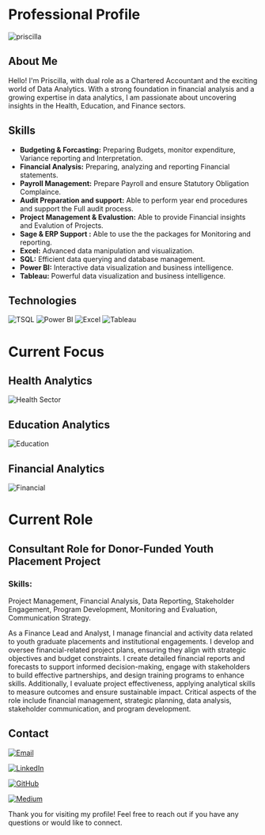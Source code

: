 # Professional Profile


![priscilla](Assets/Images/Priscilla.jpg)



## About Me

Hello! I'm Priscilla, with dual role  as a Chartered Accountant and the  exciting world of Data Analytics. With a strong foundation in financial analysis and a growing expertise in data analytics, I am passionate about uncovering insights in the Health, Education, and Finance sectors.

## Skills
- **Budgeting & Forcasting:** Preparing Budgets, monitor expenditure, Variance reporting and Interpretation.
- **Financial Analysis:** Preparing, analyzing  and reporting Financial statements.
- **Payroll Management:** Prepare Payroll and ensure Statutory Obligation Complaince.
- **Audit Preparation and support:** Able to perform year end procedures and support the Full audit process.
- **Project Management & Evalustion:** Able to provide Financial insights and Evalution of Projects.
- **Sage & ERP Support :** Able to use the the packages for Monitoring and reporting.
- **Excel:** Advanced data manipulation and visualization.
- **SQL:** Efficient data querying and database management.
- **Power BI:** Interactive data visualization and business intelligence.
- **Tableau:** Powerful data visualization and business intelligence.



## Technologies
![TSQL](https://img.shields.io/badge/-TSQL-007ACC?style=flat-square&logo=microsoft-sql-server&logoColor=white)
![Power BI](https://img.shields.io/badge/-Power%20BI-F2C811?style=flat-square&logo=power-bi&logoColor=white)
![Excel](https://img.shields.io/badge/-Excel-217346?style=flat-square&logo=microsoft-excel&logoColor=white)
![Tableau](https://img.shields.io/badge/-Tableau-E97627?style=flat-square&logo=Tableau&logoColor=white)



# Current Focus


## Health Analytics


![Health Sector](https://github.com/ngambip/Top-uk-Youtubers-2024.githu.io/blob/main/Assets/Images/Hospital_Analytics.jpg?raw=true)


## Education Analytics

![Education](https://github.com/ngambip/Top-uk-Youtubers-2024.githu.io/blob/main/Assets/Images/Education_Analytics.jpg?raw=true)


## Financial Analytics


![Financial](https://github.com/ngambip/Top-uk-Youtubers-2024.githu.io/blob/main/Assets/Images/Finance_Analytics.jpg?raw=true)



# Current Role

## Consultant Role for Donor-Funded Youth Placement Project

### Skills: 
Project Management, Financial Analysis, Data Reporting, Stakeholder Engagement, Program Development, Monitoring and Evaluation, Communication Strategy.

As a Finance Lead and Analyst, I manage financial and activity data related to youth graduate placements and institutional engagements. I develop and oversee financial-related project plans, ensuring they align with strategic objectives and budget constraints. I create detailed financial reports and forecasts to support informed decision-making, engage with stakeholders to build effective partnerships, and design training programs to enhance skills. Additionally, I evaluate project effectiveness, applying analytical skills to measure outcomes and ensure sustainable impact. Critical aspects of the role include financial management, strategic planning, data analysis, stakeholder communication, and program development.



## Contact 

[![Email](https://img.shields.io/badge/Email-D14836?style=flat&logo=gmail&logoColor=white)](mailto:ngambipriscilla@yahoo.com)
  
[![LinkedIn](https://img.shields.io/badge/LinkedIn-0077B5?style=flat&logo=linkedin&logoColor=white)](https://www.linkedin.com/in/priscilla-ngambi/)

[![GitHub](https://img.shields.io/badge/GitHub-181717?style=flat&logo=github&logoColor=white)](https://github.com/ngambip)

[![Medium](https://img.shields.io/badge/Medium-00AB6C?style=flat&logo=medium&logoColor=white)](https://medium.com/@ngambipriscilla)







Thank you for visiting my profile! Feel free to reach out if you have any questions or would like to connect.


